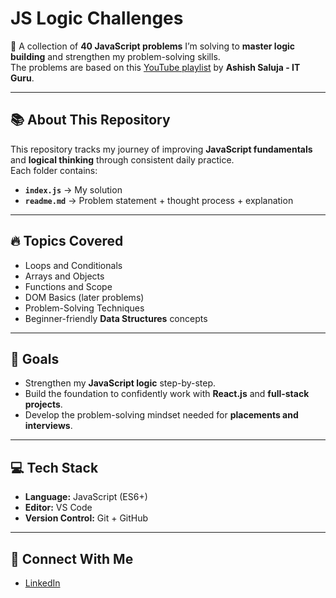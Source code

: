 # **JS Logic Challenges**

🚀 A collection of **40 JavaScript problems** I’m solving to **master logic building** and strengthen my problem-solving skills.  
The problems are based on this [YouTube playlist](https://youtube.com/playlist?list=PLq1qGLnPX0eeeK_JmsiMavOqkZ6tgQjdF&si=MzmNpl0eV1RJM585) by **Ashish Saluja - IT Guru**.

---

## **📚 About This Repository**
This repository tracks my journey of improving **JavaScript fundamentals** and **logical thinking** through consistent daily practice.  
Each folder contains:
- **`index.js`** → My solution  
- **`readme.md`** → Problem statement + thought process + explanation  

---

## **🔥 Topics Covered**
- Loops and Conditionals  
- Arrays and Objects  
- Functions and Scope  
- DOM Basics (later problems)  
- Problem-Solving Techniques  
- Beginner-friendly **Data Structures** concepts  

---

## **🌱 Goals**
- Strengthen my **JavaScript logic** step-by-step.  
- Build the foundation to confidently work with **React.js** and **full-stack projects**.  
- Develop the problem-solving mindset needed for **placements and interviews**.  

---

## **💻 Tech Stack**
- **Language:** JavaScript (ES6+)  
- **Editor:** VS Code  
- **Version Control:** Git + GitHub  

---

## 🌟 Connect With Me
- [LinkedIn](https://www.linkedin.com/in/manya-davesar-73a44a348?utm_source=share&utm_campaign=share_via&utm_content=profile&utm_medium=android_app)
